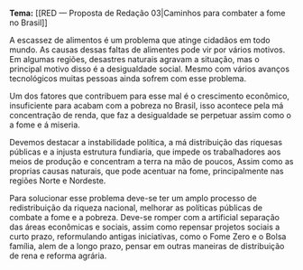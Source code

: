 
**Tema:** [[RED — Proposta de Redação 03|Caminhos para combater a fome no Brasil]]


A escassez de alimentos é um problema que atinge cidadãos em todo mundo. As causas dessas faltas de alimentes pode vir por vários motivos. Em algumas regiões, desastres naturais agravam a situação, mas o principal motivo disso é a desigualdade social. Mesmo com vários avanços tecnológicos muitas pessoas ainda sofrem com esse problema.


Um dos fatores que contribuem para esse mal é o crescimento econômico, insuficiente para acabam com a pobreza no Brasil, isso acontece pela má concentração de renda, que faz a desigualdade se perpetuar assim como o a fome e á miseria.

Devemos destacar a instabilidade política, a má distribuição das riquesas públicas e a injusta estrutura fundiaria, que impede os trabalhadores aos meios de produção e concentram a terra na mão de poucos, Assim como as proprias causas naturais, que pode acentuar na fome, principalmente nas regiões Norte e Nordeste.

Para solucionar esse problema deve-se ter um amplo processo de redistribuição da riqueza nacional, melhorar as políticas públicas de combate a fome e a pobreza. Deve-se romper com a artificial separação das áreas econômicas e sociais, assim como repensar projetos sociais a curto prazo, reformulando antigas iniciativas, como o Fome Zero e o Bolsa família, alem de a longo prazo, pensar em outras maneiras de distribuição de rena e reforma agrária.